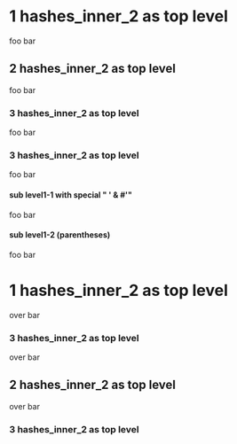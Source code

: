 # 1 hashes_inner_2 as top level

foo bar

## 2 hashes_inner_2 as top level

foo bar

### 3 hashes_inner_2 as top level

foo bar

### 3 hashes_inner_2 as top level

foo bar

#### sub level1-1 with special " ' & #'"

foo bar

#### sub level1-2 (parentheses)

foo bar

# 1 hashes_inner_2 as top level

over bar

### 3 hashes_inner_2 as top level

over bar

## 2 hashes_inner_2 as top level

over bar

### 3 hashes_inner_2 as top level
